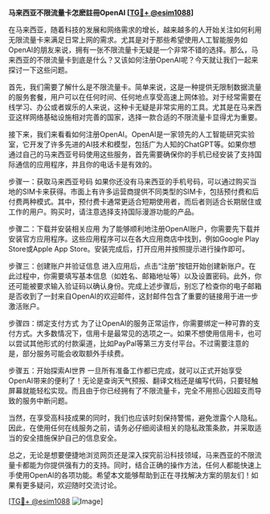 **马来西亚不限流量卡怎麽註冊OpenAI [[TG💪+ @esim1088](https://t.me/s/esim1088)]**

在马来西亚，随着科技的发展和网络需求的增长，越来越多的人开始关注如何利用无限流量卡来满足日常上网的需求。尤其是对于那些希望使用人工智能服务如OpenAI的朋友来说，拥有一张不限流量卡无疑是一个非常不错的选择。那么，马来西亚的不限流量卡到底是什么？又该如何注册OpenAI呢？今天就让我们一起来探讨一下这些问题。

首先，我们需要了解什么是不限流量卡。简单来说，这是一种提供无限制数据流量的服务套餐，用户可以在任何时间、任何地点享受高速上网体验。对于经常需要在线学习、办公或者娱乐的人来说，这种卡无疑是非常实用的工具。尤其是在马来西亚这样网络基础设施相对完善的国家，选择一款合适的不限流量卡显得尤为重要。

接下来，我们来看看如何注册OpenAI。OpenAI是一家领先的人工智能研究实验室，它开发了许多先进的AI技术和模型，包括广为人知的ChatGPT等。如果你想通过自己的马来西亚号码使用这些服务，首先需要确保你的手机已经安装了支持国际通信的应用程序，并且你的电话卡是有效的。

步骤一：获取马来西亚号码
如果你还没有马来西亚的手机号码，可以通过购买当地的SIM卡来获得。市面上有许多运营商提供不同类型的SIM卡，包括预付费和后付费两种模式。其中，预付费卡通常更适合短期使用者，而后者则适合长期居住或工作的用户。购买时，请注意选择支持国际漫游功能的产品。

步骤二：下载并安装相关应用
为了能够顺利地注册OpenAI账户，你需要先下载并安装官方应用程序。这些应用程序可以在各大应用商店中找到，例如Google Play Store或Apple App Store。安装完成后，打开应用并按照提示进行操作即可。

步骤三：创建账户并验证信息
进入应用后，点击“注册”按钮开始创建新账户。在此过程中，你需要填写基本信息（如姓名、邮箱地址等）以及设置密码。此外，你还可能被要求输入验证码以确认身份。完成上述步骤后，别忘了检查你的电子邮箱是否收到了一封来自OpenAI的欢迎邮件，这封邮件包含了重要的链接用于进一步激活账户。

步骤四：绑定支付方式
为了让OpenAI的服务正常运作，你需要绑定一种可靠的支付方式。大多数情况下，信用卡是最常见的选项之一。如果不想使用信用卡，也可以尝试其他形式的付款渠道，比如PayPal等第三方支付平台。不过需要注意的是，部分服务可能会收取额外手续费。

步骤五：开始探索AI世界
一旦所有准备工作都已完成，就可以正式开始享受OpenAI带来的便利了！无论是查询天气预报、翻译文档还是编写代码，只要轻触屏幕就能轻松实现。而且由于你已经拥有了不限流量卡，完全不用担心因超支而导致的服务中断问题。

当然，在享受高科技成果的同时，我们也应该时刻保持警惕，避免泄露个人隐私。因此，在使用任何在线服务之前，请务必仔细阅读相关的隐私政策条款，并采取适当的安全措施保护自己的信息安全。

总之，无论是想要便捷地浏览网页还是深入探究前沿科技领域，马来西亚的不限流量卡都能为你提供强有力的支持。同时，结合正确的操作方法，任何人都能快速上手使用OpenAI的各项功能。希望本文能够帮助到正在寻找解决方案的朋友们！如果有更多疑问，欢迎随时交流讨论。

[[TG💪+ @esim1088](https://t.me/s/esim1088) ![Image](https://i.postimg.cc/4NQfJmqS/Snipaste-2025-05-13-00-14-12.png)]